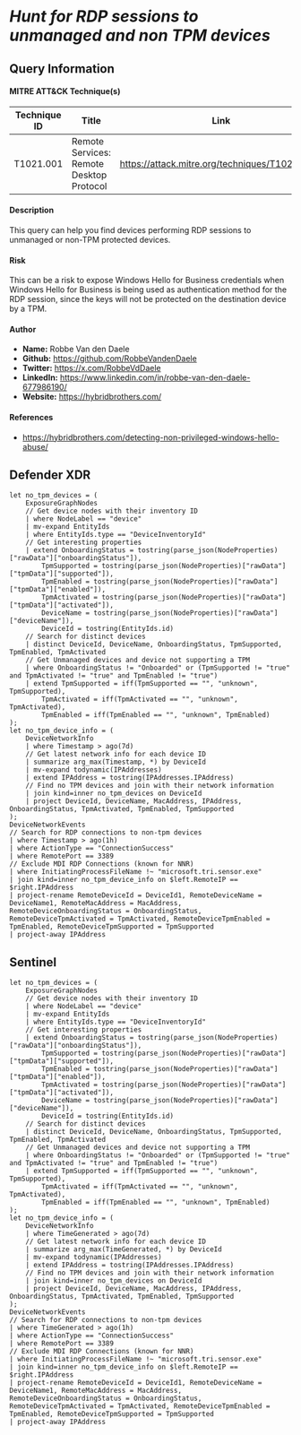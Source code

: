 # *Hunt for RDP sessions to unmanaged and non TPM devices*

## Query Information

#### MITRE ATT&CK Technique(s)

| Technique ID | Title    | Link    |
| ---  | --- | --- |
| T1021.001 | Remote Services: Remote Desktop Protocol | https://attack.mitre.org/techniques/T1021/001/ |

#### Description
This query can help you find devices performing RDP sessions to unmanaged or non-TPM protected devices.  

#### Risk
This can be a risk to expose Windows Hello for Business credentials when Windows Hello for Business is being used as authentication method for the RDP session, since the keys will not be protected on the destination device by a TPM.

#### Author <Optional>
- **Name:** Robbe Van den Daele
- **Github:** https://github.com/RobbeVandenDaele
- **Twitter:** https://x.com/RobbeVdDaele
- **LinkedIn:** https://www.linkedin.com/in/robbe-van-den-daele-677986190/
- **Website:** https://hybridbrothers.com/

#### References
- https://hybridbrothers.com/detecting-non-privileged-windows-hello-abuse/

## Defender XDR
```KQL
let no_tpm_devices = (
    ExposureGraphNodes
    // Get device nodes with their inventory ID
    | where NodeLabel == "device"
    | mv-expand EntityIds
    | where EntityIds.type == "DeviceInventoryId"
    // Get interesting properties
    | extend OnboardingStatus = tostring(parse_json(NodeProperties)["rawData"]["onboardingStatus"]),
        TpmSupported = tostring(parse_json(NodeProperties)["rawData"]["tpmData"]["supported"]),
        TpmEnabled = tostring(parse_json(NodeProperties)["rawData"]["tpmData"]["enabled"]),
        TpmActivated = tostring(parse_json(NodeProperties)["rawData"]["tpmData"]["activated"]),
        DeviceName = tostring(parse_json(NodeProperties)["rawData"]["deviceName"]),
        DeviceId = tostring(EntityIds.id)
    // Search for distinct devices
    | distinct DeviceId, DeviceName, OnboardingStatus, TpmSupported, TpmEnabled, TpmActivated
    // Get Unmanaged devices and device not supporting a TPM
    | where OnboardingStatus != "Onboarded" or (TpmSupported != "true" and TpmActivated != "true" and TpmEnabled != "true")
    | extend TpmSupported = iff(TpmSupported == "", "unknown", TpmSupported),
        TpmActivated = iff(TpmActivated == "", "unknown", TpmActivated),
        TpmEnabled = iff(TpmEnabled == "", "unknown", TpmEnabled)
);
let no_tpm_device_info = (
    DeviceNetworkInfo
    | where Timestamp > ago(7d)
    // Get latest network info for each device ID
    | summarize arg_max(Timestamp, *) by DeviceId
    | mv-expand todynamic(IPAddresses)
    | extend IPAddress = tostring(IPAddresses.IPAddress)
    // Find no TPM devices and join with their network information
    | join kind=inner no_tpm_devices on DeviceId
    | project DeviceId, DeviceName, MacAddress, IPAddress, OnboardingStatus, TpmActivated, TpmEnabled, TpmSupported
);
DeviceNetworkEvents
// Search for RDP connections to non-tpm devices
| where Timestamp > ago(1h)
| where ActionType == "ConnectionSuccess"
| where RemotePort == 3389
// Exclude MDI RDP Connections (known for NNR)
| where InitiatingProcessFileName !~ "microsoft.tri.sensor.exe"
| join kind=inner no_tpm_device_info on $left.RemoteIP == $right.IPAddress
| project-rename RemoteDeviceId = DeviceId1, RemoteDeviceName = DeviceName1, RemoteMacAddress = MacAddress, RemoteDeviceOnboardingStatus = OnboardingStatus, RemoteDeviceTpmActivated = TpmActivated, RemoteDeviceTpmEnabled = TpmEnabled, RemoteDeviceTpmSupported = TpmSupported
| project-away IPAddress
```

## Sentinel
```KQL
let no_tpm_devices = (
    ExposureGraphNodes
    // Get device nodes with their inventory ID
    | where NodeLabel == "device"
    | mv-expand EntityIds
    | where EntityIds.type == "DeviceInventoryId"
    // Get interesting properties
    | extend OnboardingStatus = tostring(parse_json(NodeProperties)["rawData"]["onboardingStatus"]),
        TpmSupported = tostring(parse_json(NodeProperties)["rawData"]["tpmData"]["supported"]),
        TpmEnabled = tostring(parse_json(NodeProperties)["rawData"]["tpmData"]["enabled"]),
        TpmActivated = tostring(parse_json(NodeProperties)["rawData"]["tpmData"]["activated"]),
        DeviceName = tostring(parse_json(NodeProperties)["rawData"]["deviceName"]),
        DeviceId = tostring(EntityIds.id)
    // Search for distinct devices
    | distinct DeviceId, DeviceName, OnboardingStatus, TpmSupported, TpmEnabled, TpmActivated
    // Get Unmanaged devices and device not supporting a TPM
    | where OnboardingStatus != "Onboarded" or (TpmSupported != "true" and TpmActivated != "true" and TpmEnabled != "true")
    | extend TpmSupported = iff(TpmSupported == "", "unknown", TpmSupported),
        TpmActivated = iff(TpmActivated == "", "unknown", TpmActivated),
        TpmEnabled = iff(TpmEnabled == "", "unknown", TpmEnabled)
);
let no_tpm_device_info = (
    DeviceNetworkInfo
    | where TimeGenerated > ago(7d)
    // Get latest network info for each device ID
    | summarize arg_max(TimeGenerated, *) by DeviceId
    | mv-expand todynamic(IPAddresses)
    | extend IPAddress = tostring(IPAddresses.IPAddress)
    // Find no TPM devices and join with their network information
    | join kind=inner no_tpm_devices on DeviceId
    | project DeviceId, DeviceName, MacAddress, IPAddress, OnboardingStatus, TpmActivated, TpmEnabled, TpmSupported
);
DeviceNetworkEvents
// Search for RDP connections to non-tpm devices
| where TimeGenerated > ago(1h)
| where ActionType == "ConnectionSuccess"
| where RemotePort == 3389
// Exclude MDI RDP Connections (known for NNR)
| where InitiatingProcessFileName !~ "microsoft.tri.sensor.exe"
| join kind=inner no_tpm_device_info on $left.RemoteIP == $right.IPAddress
| project-rename RemoteDeviceId = DeviceId1, RemoteDeviceName = DeviceName1, RemoteMacAddress = MacAddress, RemoteDeviceOnboardingStatus = OnboardingStatus, RemoteDeviceTpmActivated = TpmActivated, RemoteDeviceTpmEnabled = TpmEnabled, RemoteDeviceTpmSupported = TpmSupported
| project-away IPAddress
```